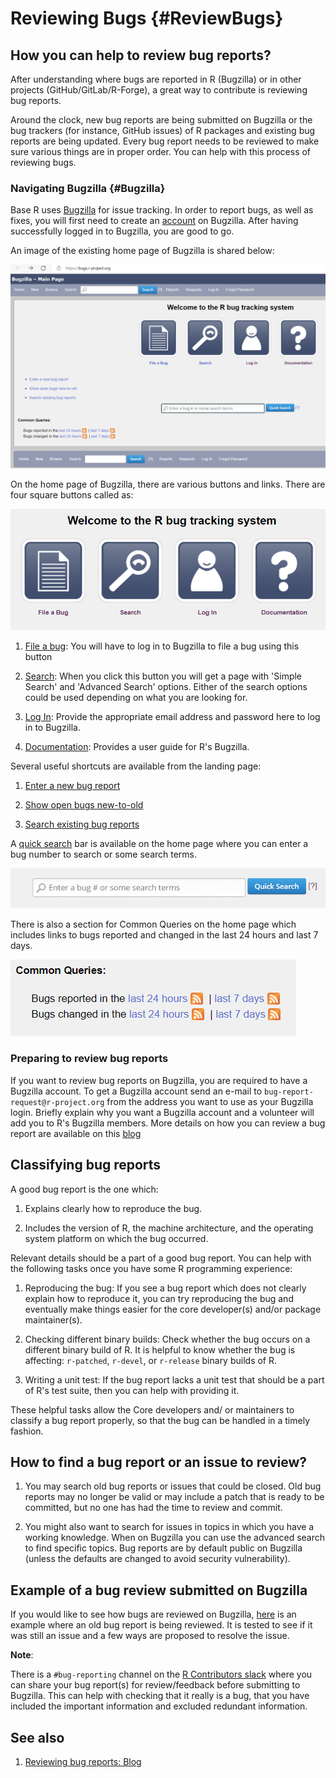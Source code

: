 # Reviewing Bugs {#ReviewBugs}

## How you can help to review bug reports?

After understanding where bugs are reported in R (Bugzilla) or in other projects (GitHub/GitLab/R-Forge), a great way to contribute is reviewing bug reports.

Around the clock, new bug reports are being submitted on Bugzilla or the bug trackers (for instance, GitHub issues) of R packages and existing bug reports are being updated. Every bug report needs to be reviewed to make sure various things are in proper order. You can help with this process of reviewing bugs. 

### Navigating Bugzilla {#Bugzilla}

Base R uses [Bugzilla](https://bugs.r-project.org/) for issue tracking. In order to report bugs, as well as fixes, you will first need to create an [account](#RCorePkgBug) on Bugzilla. After having successfully logged in to Bugzilla, you are good to go.

An image of the existing home page of Bugzilla is shared below:

![Screenshot of the existing home page of Bugzilla.](img/bugzilla.png)

On the home page of Bugzilla, there are various buttons and links. There are four square buttons called as:

![Screenshot of the four square buttons on the home page of Bugzilla.](img/squarebuttons.png)

1. [File a bug](https://bugs.r-project.org/enter_bug.cgi): You will have to log in to Bugzilla to file a bug using this button

2. [Search](https://bugs.r-project.org/query.cgi): When you click this button you will get a page with 'Simple Search' and 'Advanced Search' options. Either of the search options could be used depending on what you are looking for.

3. [Log In](https://bugs.r-project.org/?GoAheadAndLogIn=1): Provide the appropriate email address and password here to log in to Bugzilla.

4. [Documentation](https://bugzilla.readthedocs.io/en/latest/using/index.html): Provides a user guide for R\'s Bugzilla.

Several useful shortcuts are available from the landing page:

1. [Enter a new bug report](https://bugs.r-project.org/enter_bug.cgi)

2. [Show open bugs new-to-old](https://bugs.r-project.org/buglist.cgi?bug_file_loc_type=allwordssubstr&bug_status=NEW&bug_status=ASSIGNED&bug_status=CONFIRMED&bug_status=REOPENED&bug_status=UNCONFIRMED&bugidtype=include&chfieldto=Now&cmdtype=doit&emailassigned_to1=1&emailassigned_to2=1&emailcc2=1&emailreporter2=1&emailtype1=substring&emailtype2=substring&field0-0-0=noop&long_desc_type=substring&order=bugs.delta_ts%20desc&query_format=advanced&short_desc_type=allwordssubstr&type0-0-0=noop)

3. [Search existing bug reports](https://bugs.r-project.org/query.cgi)

A [quick search](https://bugs.r-project.org/page.cgi?id=quicksearch.html) bar is available on the home page where you can enter a bug number to search or some search terms.

![Screenshot of the quick search bar on the home page of Bugzilla.](img/quicksearch.png)

There is also a section for Common Queries on the home page which includes links to bugs reported and changed in the last 24 hours and last 7 days.

![Screenshot of the Common Queries section on the home page of Bugzilla.](img/commonquery.png)


### Preparing to review bug reports 

If you want to review bug reports on Bugzilla, you are required to have a Bugzilla account. To get a Bugzilla account send an e-mail to `bug-report-request@r-project.org` from the address you want to use as your Bugzilla login. Briefly explain why you want a Bugzilla account and a volunteer will add you to R's Bugzilla members. More details on how you can review a bug report are available on this [blog](https://developer.r-project.org/Blog/public/2019/10/09/r-can-use-your-help-reviewing-bug-reports/)

## Classifying bug reports

A good bug report is the one which:

1. Explains clearly how to reproduce the bug.

2. Includes the version of R, the machine architecture, and the operating system platform on which the bug occurred.

Relevant details should be a part of a good bug report. You can help with the following tasks once you have some R programming experience:

1. Reproducing the bug: If you see a bug report which does not clearly explain how to reproduce it, you can try reproducing the bug and eventually make things easier for the core developer(s) and/or package maintainer(s).

2. Checking different binary builds: Check whether the bug occurs on a different binary build of R. It is helpful to know whether the bug is affecting: `r-patched`, `r-devel`, or `r-release` binary builds of R.

3. Writing a unit test: If the bug report lacks a unit test that should be a part of R's test suite, then you can help with providing it.

These helpful tasks allow the Core developers and/ or maintainers to classify a bug report properly, so that the bug can be handled in a timely fashion.

## How to find a bug report or an issue to review?

1. You may search old bug reports or issues that could be closed. Old bug reports may no longer be valid or may include a patch that is ready to be committed, but no one has had the time to review and commit.

2. You might also want to search for issues in topics in which you have a working knowledge. When on Bugzilla you can use the advanced search to find specific topics. Bug reports are by default public on Bugzilla (unless the defaults are changed to avoid security vulnerability).

## Example of a bug review submitted on Bugzilla

If you would like to see how bugs are reviewed on Bugzilla, [here](https://bugs.r-project.org/bugzilla/show_bug.cgi?id=16542) is an example where an old bug report is being reviewed. It is tested to see if it was still an issue and a few ways are proposed to resolve the issue.

**Note**:

There is a `#bug-reporting` channel on the [R Contributors slack](https://r-contributors.slack.com/) where you can share your bug report(s) for review/feedback before submitting to Bugzilla. This can help with checking that it really is a bug, that you have included the important information and excluded redundant information.

## See also

1. [Reviewing bug reports: Blog](https://developer.r-project.org/Blog/public/2019/10/09/r-can-use-your-help-reviewing-bug-reports/)
